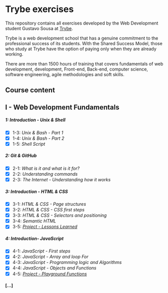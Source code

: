 # Trybe exercises

This repository contains all exercises developed by the Web Development student Gustavo Sousa at [Trybe](https://www.betrybe.com/).

Trybe is a web development school that has a genuine commitment to the
professional success of its students. With the Shared Success Model, those who study
at Trybe have the option of paying only when they are already working. 

There are more than 1500 hours of training that covers fundamentals of web
development, development, Front-end, Back-end, computer science, software
engineering, agile methodologies and soft skills.

## Course content

## I - Web Development Fundamentals
##### 1: Introduction - Unix & Shell

- [X] 1-3: _Unix & Bash - Part 1_
- [X] 1-4: _Unix & Bash - Part 2_
- [X] 1-5: _Shell Script_

##### 2: Git & GitHub

- [X] 2-1: _What is it and what is it for?_
- [X] 2-2: _Understanding commands_
- [X] 2-3: _The Internet - Understanding how it works_

##### 3: Introduction - HTML & CSS

- [X] 3-1: _HTML & CSS - Page structures_
- [X] 3-2: _HTML & CSS - CSS first steps_
- [X] 3-3: _HTML & CSS - Selectors and positioning_
- [X] 3-4: _Semantic HTML_
- [X] 3-5: _[Project - Lessons Learned](https://github.com/tryber/sd-010-a-project-lessons-learned/pull/45)_

##### 4: Introduction- JavaScript

- [X] 4-1: _JavaScript - First steps_
- [X] 4-2: _JavaScript - Array and loop For_
- [X] 4-3: _JavaScript - Programming logic and Algorithms_
- [X] 4-4: _JavaScript - Objects and Functions_
- [X] 4-5: _[Project - Playground Functions]()_

#### [...]
